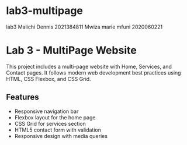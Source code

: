 # lab3-multipage
lab3
Malichi Dennis 2021384811
Mwiza marie mfuni 2020060221
# Lab 3 - MultiPage Website

This project includes a multi-page website with Home, Services, and Contact pages. It follows modern web development best practices using HTML, CSS Flexbox, and CSS Grid.

## Features
- Responsive navigation bar
- Flexbox layout for the home page
- CSS Grid for services section
- HTML5 contact form with validation
- Responsive design with media queries
